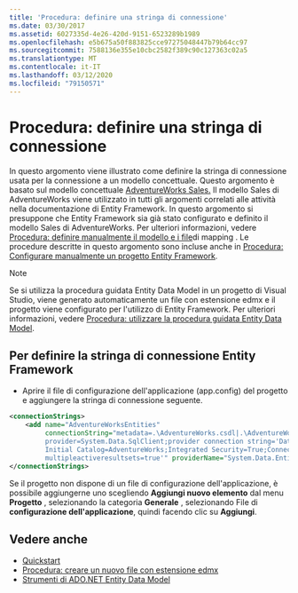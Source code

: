 ```yaml
---
title: 'Procedura: definire una stringa di connessione'
ms.date: 03/30/2017
ms.assetid: 6027335d-4e26-420d-9151-6523289b1989
ms.openlocfilehash: e5b675a50f883825cce97275048447b79b64cc97
ms.sourcegitcommit: 7588136e355e10cbc2582f389c90c127363c02a5
ms.translationtype: MT
ms.contentlocale: it-IT
ms.lasthandoff: 03/12/2020
ms.locfileid: "79150571"
---
```

# <a name="how-to-define-the-connection-string"></a>Procedura: definire una stringa di connessione

In questo argomento viene illustrato come definire la stringa di connessione usata per la connessione a un modello concettuale. Questo argomento è basato sul modello concettuale [AdventureWorks Sales.](https://docs.microsoft.com/previous-versions/dotnet/netframework-4.0/bb387147(v=vs.100)) Il modello Sales di AdventureWorks viene utilizzato in tutti gli argomenti correlati alle attività nella documentazione di Entity Framework. In questo argomento si presuppone che Entity Framework sia già stato configurato e definito il modello Sales di AdventureWorks. Per ulteriori informazioni, vedere [Procedura: definire manualmente il modello e i file](https://docs.microsoft.com/previous-versions/dotnet/netframework-4.0/bb399785(v=vs.100))di mapping . Le procedure descritte in questo argomento sono incluse anche in [Procedura: Configurare manualmente un progetto Entity Framework](https://docs.microsoft.com/previous-versions/dotnet/netframework-4.0/bb738546(v=vs.100)).

> [!NOTE]
> Se si utilizza la procedura guidata Entity Data Model in un progetto di Visual Studio, viene generato automaticamente un file con estensione edmx e il progetto viene configurato per l'utilizzo di Entity Framework. Per ulteriori informazioni, vedere [Procedura: utilizzare la procedura guidata Entity Data Model](https://docs.microsoft.com/previous-versions/dotnet/netframework-4.0/bb738677(v=vs.100)).

## <a name="to-define-the-entity-framework-connection-string"></a>Per definire la stringa di connessione Entity Framework

- Aprire il file di configurazione dell'applicazione (app.config) del progetto e aggiungere la stringa di connessione seguente.

```xml
<connectionStrings>
    <add name="AdventureWorksEntities"
         connectionString="metadata=.\AdventureWorks.csdl|.\AdventureWorks.ssdl|.\AdventureWorks.msl;
         provider=System.Data.SqlClient;provider connection string='Data Source=localhost;
         Initial Catalog=AdventureWorks;Integrated Security=True;Connection Timeout=60;
         multipleactiveresultsets=true'" providerName="System.Data.EntityClient" />
</connectionStrings>
```

Se il progetto non dispone di un file di configurazione dell'applicazione, è possibile aggiungerne uno scegliendo **Aggiungi nuovo elemento** dal menu **Progetto** , selezionando la categoria **Generale** , selezionando File di **configurazione dell'applicazione**, quindi facendo clic su **Aggiungi**.

## <a name="see-also"></a>Vedere anche

- [Quickstart](https://docs.microsoft.com/previous-versions/dotnet/netframework-4.0/bb399182(v=vs.100))
- [Procedura: creare un nuovo file con estensione edmx](https://docs.microsoft.com/previous-versions/dotnet/netframework-4.0/cc716703(v=vs.100))
- [Strumenti di ADO.NET Entity Data Model](https://docs.microsoft.com/previous-versions/dotnet/netframework-4.0/bb399249(v=vs.100))
